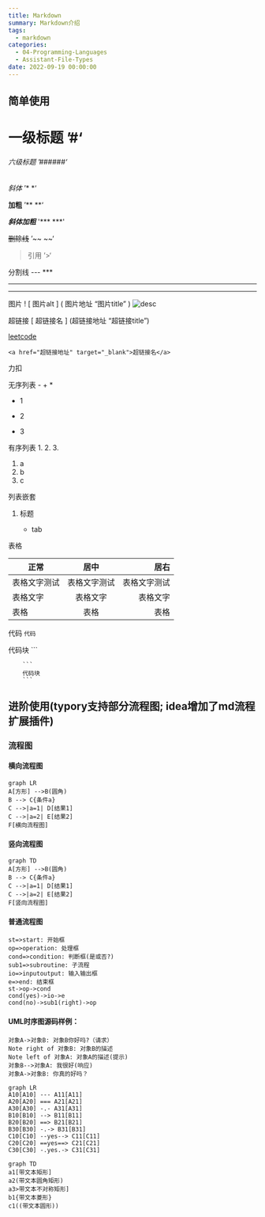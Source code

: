 ```yaml
---
title: Markdown
summary: Markdown介绍
tags:
  - markdown
categories:
  - 04-Programming-Languages
  - Assistant-File-Types
date: 2022-09-19 00:00:00
---
```

 

## 简单使用

# 一级标题 ’#‘
###### 六级标题 ’######‘

*斜体* ’* *‘

**加粗** ’** **‘

***斜体加粗***  '*** ***'

~~删除线~~ ’~~ ~~‘

> 引用 ’>‘

分割线 --- ***

---

***


图片 ! [ 图片alt ] ( 图片地址 “图片title” ) ![desc](https://avatars.githubusercontent.com/u/49236180 "title")

超链接 [ 超链接名 ] (超链接地址 “超链接title”)

[leetcode](https://leetcode-cn.com/problemset/all/ "力扣")

```
<a href="超链接地址" target="_blank">超链接名</a>
```

<a herf="https://leetcode-cn.com/problemset/all/" target="_blank">力扣</a>

无序列表 - + *

- 1
+ 2
* 3

有序列表 1. 2. 3.

1. a
2. b
3. c

列表嵌套

1. 标题

    * tab

表格

|正常|居中|居右|
|---|:---:|---:|
|表格文字测试|表格文字测试|表格文字测试| 
|表格文字|表格文字|表格文字|
|表格|表格|表格|

代码 `代码`

代码块 ```

```
    ```
    代码块
    ```
```

## 进阶使用(typory支持部分流程图; idea增加了md流程扩展插件)

### 流程图 

#### 横向流程图

```mermaid
graph LR
A[方形] -->B(圆角)
B --> C{条件a}
C -->|a=1| D[结果1]
C -->|a=2| E[结果2]
F[横向流程图]
```

#### 竖向流程图

```mermaid
graph TD
A[方形] -->B(圆角)
B --> C{条件a}
C -->|a=1| D[结果1]
C -->|a=2| E[结果2]
F[竖向流程图]
```

#### 普通流程图

```flow
st=>start: 开始框
op=>operation: 处理框
cond=>condition: 判断框(是或否?)
sub1=>subroutine: 子流程
io=>inputoutput: 输入输出框
e=>end: 结束框
st->op->cond
cond(yes)->io->e
cond(no)->sub1(right)->op
```

#### UML时序图源码样例：

```sequence
对象A->对象B: 对象B你好吗?（请求）
Note right of 对象B: 对象B的描述
Note left of 对象A: 对象A的描述(提示)
对象B-->对象A: 我很好(响应)
对象A->对象B: 你真的好吗？
```

```mermaid
graph LR
A10[A10] --- A11[A11]
A20[A20] === A21[A21]
A30[A30] -.- A31[A31]
B10[B10] --> B11[B11]
B20[B20] ==> B21[B21]
B30[B30] -.-> B31[B31]
C10[C10] --yes--> C11[C11]
C20[C20] ==yes==> C21[C21]
C30[C30] -.yes.-> C31[C31]
```

```mermaid
graph TD
a1[带文本矩形]
a2(带文本圆角矩形)
a3>带文本不对称矩形]
b1{带文本菱形}
c1((带文本圆形))
```
